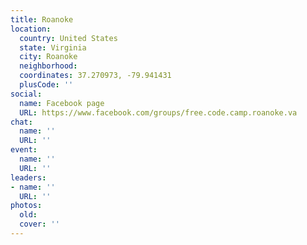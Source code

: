 ```yaml
---
title: Roanoke
location:
  country: United States
  state: Virginia
  city: Roanoke
  neighborhood: 
  coordinates: 37.270973, -79.941431
  plusCode: ''
social:
  name: Facebook page
  URL: https://www.facebook.com/groups/free.code.camp.roanoke.va
chat:
  name: ''
  URL: ''
event:
  name: ''
  URL: ''
leaders:
- name: ''
  URL: ''
photos:
  old: 
  cover: ''
---
```

